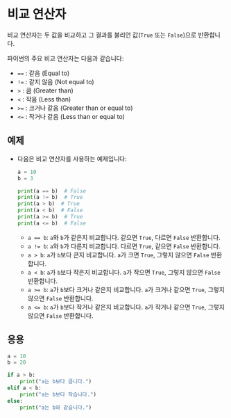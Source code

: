 
# 비교 연산자

비교 연산자는 두 값을 비교하고 그 결과를 불리언 값(`True` 또는 `False`)으로 반환합니다. 

파이썬의 주요 비교 연산자는 다음과 같습니다:

- `==` : 같음 (Equal to)
- `!=` : 같지 않음 (Not equal to)
- `>` : 큼 (Greater than)
- `<` : 작음 (Less than)
- `>=` : 크거나 같음 (Greater than or equal to)
- `<=` : 작거나 같음 (Less than or equal to)

## 예제

- 다음은 비교 연산자를 사용하는 예제입니다:

    ```python
    a = 10
    b = 3

    print(a == b)  # False
    print(a != b)  # True
    print(a > b)  # True
    print(a < b)  # False
    print(a >= b)  # True
    print(a <= b)  # False
    ```

    - `a == b`: `a`와 `b`가 같은지 비교합니다. 같으면 `True`, 다르면 `False` 반환합니다.
    - `a != b`: `a`와 `b`가 다른지 비교합니다. 다르면 `True`, 같으면 `False` 반환합니다.
    - `a > b`: `a`가 `b`보다 큰지 비교합니다. `a`가 크면 `True`, 그렇지 않으면 `False` 반환합니다.
    - `a < b`: `a`가 `b`보다 작은지 비교합니다. `a`가 작으면 `True`, 그렇지 않으면 `False` 반환합니다.
    - `a >= b`: `a`가 `b`보다 크거나 같은지 비교합니다. `a`가 크거나 같으면 `True`, 그렇지 않으면 `False` 반환합니다.
    - `a <= b`: `a`가 `b`보다 작거나 같은지 비교합니다. `a`가 작거나 같으면 `True`, 그렇지 않으면 `False` 반환합니다.

## 응용

```python
a = 10
b = 20

if a > b:
    print("a는 b보다 큽니다.")
elif a < b:
    print("a는 b보다 작습니다.")
else:
    print("a는 b와 같습니다.")
```